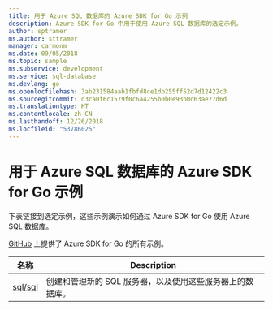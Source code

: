 ```yaml
---
title: 用于 Azure SQL 数据库的 Azure SDK for Go 示例
description: Azure SDK for Go 中用于使用 Azure SQL 数据库的选定示例。
author: sptramer
ms.author: sttramer
manager: carmonm
ms.date: 09/05/2018
ms.topic: sample
ms.subservice: development
ms.service: sql-database
ms.devlang: go
ms.openlocfilehash: 3ab231584aab1fbfd8ce1db255ff52d7d12422c3
ms.sourcegitcommit: d3ca0f6c1579f0c6a4255b0b0e93b0d63ae77d6d
ms.translationtype: HT
ms.contentlocale: zh-CN
ms.lasthandoff: 12/26/2018
ms.locfileid: "53786025"
---
```

# <a name="azure-sdk-for-go-samples-for-azure-sql-database"></a>用于 Azure SQL 数据库的 Azure SDK for Go 示例

下表链接到选定示例，这些示例演示如何通过 Azure SDK for Go 使用 Azure SQL 数据库。

[GitHub](https://github.com/Azure-Samples/azure-sdk-for-go-samples) 上提供了 Azure SDK for Go 的所有示例。

| 名称 | Description |
|------|-------------|
| [sql/sql](https://github.com/Azure-Samples/azure-sdk-for-go-samples/blob/master/sql/sql.go) | 创建和管理新的 SQL 服务器，以及使用这些服务器上的数据库。 |
